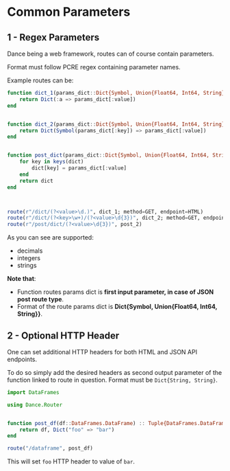 # Common Parameters

## 1 - Regex Parameters

Dance being a web framework, routes can of course contain parameters.

Format must follow  PCRE regex containing parameter names.

Example routes can be:

```julia
function dict_1(params_dict::Dict{Symbol, Union{Float64, Int64, String}}) :: Dict{Symbol, Float64}
    return Dict(:a => params_dict[:value])
end


function dict_2(params_dict::Dict{Symbol, Union{Float64, Int64, String}}) :: Dict{Symbol, Int64}
    return Dict(Symbol(params_dict[:key]) => params_dict[:value])
end


function post_dict(params_dict::Dict{Symbol, Union{Float64, Int64, String}}, dict::Dict) :: Dict{Symbol, Int64}
    for key in keys(dict)
        dict[key] = params_dict[:value]
    end
    return dict
end



route(r"/dict/(?<value>\d.)", dict_1; method=GET, endpoint=HTML)
route(r"/dict/(?<key>\w+)/(?<value>\d{3})", dict_2; method=GET, endpoint=HTML)
route(r"/post/dict/(?<value>\d{3})", post_2)
```

As you can see are supported:
- decimals
- integers
- strings

**Note that**:

- Function routes params dict is **first input parameter, in case of JSON post route type**.
- Format of the route params dict is **Dict{Symbol, Union{Float64, Int64, String}}**.

## 2 - Optional HTTP Header

One can set additional HTTP headers for both HTML and JSON API endpoints.

To do so simply add the desired headers as second output parameter of the function linked to route in question.
Format must be `Dict{String, String}`.

```julia
import DataFrames

using Dance.Router


function post_df(df::DataFrames.DataFrame) :: Tuple{DataFrames.DataFrame, Dict{String, String}}
    return df, Dict("foo" => "bar")
end

route("/dataframe", post_df)
```

This will set `foo` HTTP header to value of `bar`.

